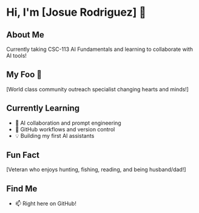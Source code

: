 # Hi, I'm [Josue Rodriguez] 👋

## About Me
Currently taking CSC-113 AI Fundamentals and learning to collaborate with AI tools!

## My Foo 🎯
[World class community outreach specialist changing hearts and minds!]

## Currently Learning
- 🤖 AI collaboration and prompt engineering
- 🐙 GitHub workflows and version control
- 💡 Building my first AI assistants

## Fun Fact
[Veteran who enjoys hunting, fishing, reading, and being husband/dad!]

## Find Me
- 📫 Right here on GitHub!
